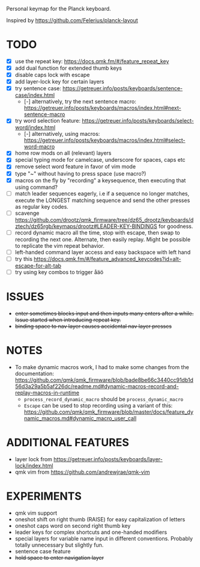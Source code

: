 Personal keymap for the Planck keyboard.

Inspired by https://github.com/Felerius/planck-layout

# TODO
- [X] use the repeat key: https://docs.qmk.fm/#/feature_repeat_key
- [X] add dual function for extended thumb keys
- [X] disable caps lock with escape
- [X] add layer-lock key for certain layers
- [X] try sentence case: https://getreuer.info/posts/keyboards/sentence-case/index.html
  - [-] alternatively, try the next sentence macro: https://getreuer.info/posts/keyboards/macros/index.html#next-sentence-macro
- [X] try word selection feature: https://getreuer.info/posts/keyboards/select-word/index.html
  - [-] alternatively, using macros: https://getreuer.info/posts/keyboards/macros/index.html#select-word-macro
- [X] home row mods on all (relevant) layers
- [X] special typing mode for camelcase, underscore for spaces, caps etc
- [X] remove select word feature in favor of vim mode
- [X] type "~"  without having to press space (use macro?)
- [X] macros on the fly by "recording" a keysequence, then executing that using command?
- [ ] match leader sequences eagerly, i.e if a sequence no longer matches, execute the LONGEST matching sequence and send the other presses as regular key codes.
- [ ] scavenge https://github.com/drootz/qmk_firmware/tree/dz65_drootz/keyboards/dztech/dz65rgb/keymaps/drootz#LEADER-KEY-BINDINGS for goodness.
- [ ] record dynamic macro all the time, stop with escape, then swap to recording the next one. Alternate, then easily replay. Might be possible to replicate the vim repeat behavior.
- [ ] left-handed command layer access and easy backspace with left hand
- [ ] try this https://docs.qmk.fm/#/feature_advanced_keycodes?id=alt-escape-for-alt-tab
- [ ] try using key combos to trigger åäö

# ISSUES
- ~~enter sometimes blocks input and then inputs many enters after a while. Issue started when introducing repeat key.~~
- ~~binding space to nav layer causes accidental nav layer presses~~

# NOTES
* To make dynamic macros work, I had to make some changes from the documentation: https://github.com/qmk/qmk_firmware/blob/bade8be66c3440cc91db1d56d3a29a5b5af226dc/readme.md#dynamic-macros-record-and-replay-macros-in-runtime
  * `process_record_dynamic_macro` should be `process_dynamic_macro`
  * `Escape` can be used to stop recording using a variant of this: https://github.com/qmk/qmk_firmware/blob/master/docs/feature_dynamic_macros.md#dynamic_macro_user_call

# ADDITIONAL FEATURES
* layer lock from https://getreuer.info/posts/keyboards/layer-lock/index.html
* qmk vim from https://github.com/andrewjrae/qmk-vim

# EXPERIMENTS
* qmk vim support
* oneshot shift on right thumb (RAISE) for easy capitalization of letters
* oneshot caps word on second right thumb key
* leader keys for complex shortcuts and one-handed modifiers
* special layers for variable name input in different conventions. Probably totally unnecessary but slightly fun.
* sentence case feature
* ~~hold space to enter navigation layer~~